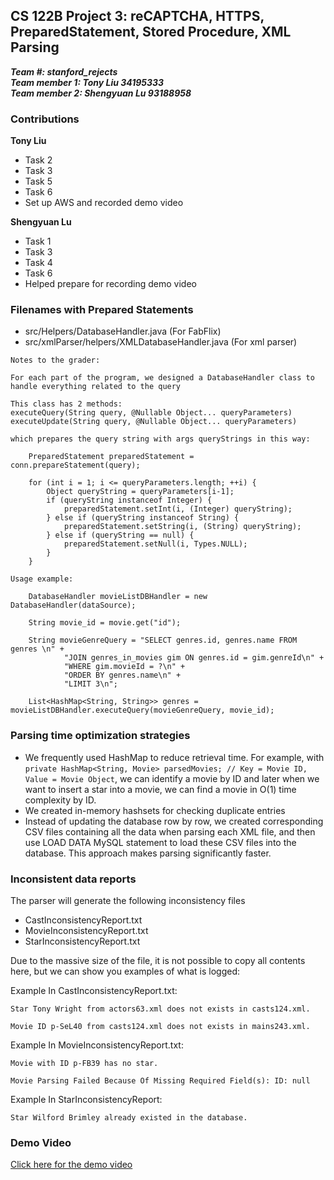 ## CS 122B Project 3:  reCAPTCHA, HTTPS, PreparedStatement, Stored Procedure, XML Parsing

***Team #: stanford_rejects***  
***Team member 1: Tony Liu 34195333***  
***Team member 2: Shengyuan Lu 93188958*** 

### Contributions

**Tony Liu**
- Task 2
- Task 3
- Task 5
- Task 6
- Set up AWS and recorded demo video

**Shengyuan Lu**
- Task 1
- Task 3
- Task 4
- Task 6
- Helped prepare for recording demo video

### Filenames with Prepared Statements

- src/Helpers/DatabaseHandler.java (For FabFlix)
- src/xmlParser/helpers/XMLDatabaseHandler.java (For xml parser)
```
Notes to the grader:

For each part of the program, we designed a DatabaseHandler class to handle everything related to the query

This class has 2 methods:
executeQuery(String query, @Nullable Object... queryParameters)
executeUpdate(String query, @Nullable Object... queryParameters)

which prepares the query string with args queryStrings in this way:

    PreparedStatement preparedStatement = conn.prepareStatement(query);
    
    for (int i = 1; i <= queryParameters.length; ++i) {
        Object queryString = queryParameters[i-1];
        if (queryString instanceof Integer) {
            preparedStatement.setInt(i, (Integer) queryString);
        } else if (queryString instanceof String) {
            preparedStatement.setString(i, (String) queryString);
        } else if (queryString == null) {
            preparedStatement.setNull(i, Types.NULL);
        }
    }

Usage example:

    DatabaseHandler movieListDBHandler = new DatabaseHandler(dataSource);
    
    String movie_id = movie.get("id");
    
    String movieGenreQuery = "SELECT genres.id, genres.name FROM genres \n" +
            "JOIN genres_in_movies gim ON genres.id = gim.genreId\n" +
            "WHERE gim.movieId = ?\n" +
            "ORDER BY genres.name\n" +
            "LIMIT 3\n";
    
    List<HashMap<String, String>> genres = movieListDBHandler.executeQuery(movieGenreQuery, movie_id);

```
### Parsing time optimization strategies
- We frequently used HashMap to reduce retrieval time. For example, with
```private HashMap<String, Movie> parsedMovies; // Key = Movie ID, Value = Movie Object```, we can identify a movie by ID and later when we want to insert a star into a movie, we can find a movie in O(1) time complexity by ID. 
- We created in-memory hashsets for checking duplicate entries
- Instead of updating the database row by row, we created corresponding CSV files containing all the data when parsing each XML file, and then use LOAD DATA MySQL statement to load these CSV files into the database. This approach makes parsing significantly faster.

### Inconsistent data reports
The parser will generate the following inconsistency files
- CastInconsistencyReport.txt
- MovieInconsistencyReport.txt
- StarInconsistencyReport.txt

Due to the massive size of the file, it is not possible to copy all contents here, but we can show you examples of what is logged:

Example In CastInconsistencyReport.txt:

``Star Tony Wright from actors63.xml does not exists in casts124.xml.``

``Movie ID p-SeL40 from casts124.xml does not exists in mains243.xml.``

Example In MovieInconsistencyReport.txt:

``Movie with ID p-FB39 has no star.``

``Movie Parsing Failed Because Of Missing Required Field(s): ID: null``

Example In StarInconsistencyReport:

``Star Wilford Brimley already existed in the database.``

### Demo Video
[Click here for the demo video]()
